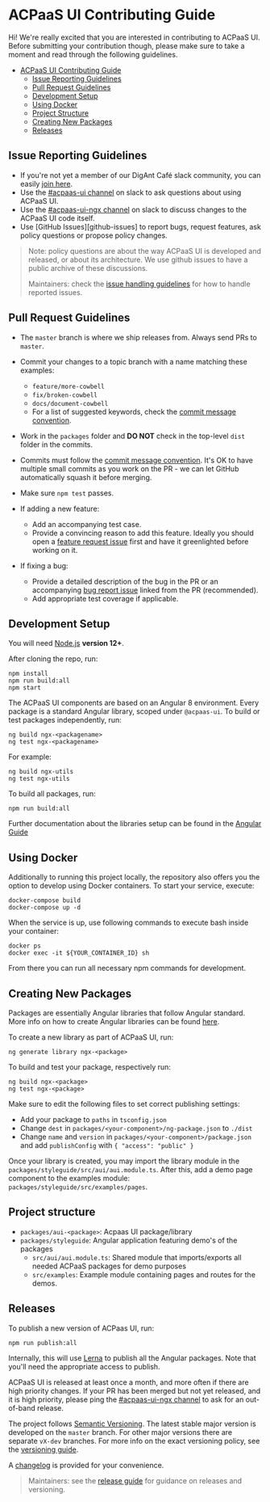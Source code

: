 # ACPaaS UI Contributing Guide

Hi! We're really excited that you are interested in contributing to ACPaaS UI. Before submitting your contribution though, please make sure to take a moment and read through the following guidelines.

- [ACPaaS UI Contributing Guide](#acpaas-ui-contributing-guide)
  - [Issue Reporting Guidelines](#issue-reporting-guidelines)
  - [Pull Request Guidelines](#pull-request-guidelines)
  - [Development Setup](#development-setup)
  - [Using Docker](#using-docker)
  - [Project Structure](#project-structure)
  - [Creating New Packages](#creating-new-packages)
  - [Releases](#releases)

## Issue Reporting Guidelines

- If you're not yet a member of our DigAnt Café slack community, you can easily [join here](https://digantcafe-slack.digipolis.be).
- Use the [#acpaas-ui channel](https://digantcafe.slack.com/messages/CDDLYJU65/) on slack to ask questions about using ACPaaS UI.
- Use the [#acpaas-ui-ngx channel][acpaas-ui-ngx] on slack to discuss changes to the ACPaaS UI code itself.
- Use [GitHub Issues][github-issues] to report bugs, request features, ask policy questions or propose policy changes.

> Note: policy questions are about the way ACPaaS UI is developed and released, or about its architecture. We use github issues to have a public archive of these discussions.
>
> Maintainers: check the [issue handling guidelines](./guidelines/ISSUES.md) for how to handle reported issues.

## Pull Request Guidelines

- The `master` branch is where we ship releases from. Always send PRs to `master`.

- Commit your changes to a topic branch with a name matching these examples:
    - `feature/more-cowbell`
    - `fix/broken-cowbell`
    - `docs/document-cowbell`
    - For a list of suggested keywords, check the [commit message convention](./guidelines/COMMITS.md).

- Work in the `packages` folder and **DO NOT** check in the top-level `dist` folder in the commits.

- Commits must follow the [commit message convention](./guidelines/COMMITS.md). It's OK to have multiple small commits as you work on the PR - we can let GitHub automatically squash it before merging.

- Make sure `npm test` passes.

- If adding a new feature:
    - Add an accompanying test case.
    - Provide a convincing reason to add this feature. Ideally you should open a [feature request issue](https://github.com/digipolisantwerp/acpaas-ui_angular/issues/new?template=feature_request.md) first and have it greenlighted before working on it.

- If fixing a bug:
    - Provide a detailed description of the bug in the PR or an accompanying [bug report issue](https://github.com/digipolisantwerp/acpaas-ui_angular/issues/new?template=bug_report.md) linked from the PR (recommended).
    - Add appropriate test coverage if applicable.

## Development Setup

You will need [Node.js](http://nodejs.org) **version 12+**.

After cloning the repo, run:

```shell
npm install
npm run build:all
npm start
```

The ACPaaS UI components are based on an Angular 8 environment. Every package is a standard Angular library, scoped under `@acpaas-ui`.
To build or test packages independently, run:
```shell
ng build ngx-<packagename>
ng test ngx-<packagename>
```

For example:
```shell
ng build ngx-utils
ng test ngx-utils
```

To build all packages, run:
```shell
npm run build:all
```

Further documentation about the libraries setup can be found in the [Angular Guide](https://angular.io/guide/libraries)


## Using Docker

Additionally to running this project locally, the repository also offers you the option to develop using Docker containers.
To start your service, execute:

```shell
docker-compose build
docker-compose up -d
```

When the service is up, use following commands to execute bash inside your container:

```shell
docker ps
docker exec -it ${YOUR_CONTAINER_ID} sh
```

From there you can run all necessary npm commands for development.

## Creating New Packages

Packages are essentially Angular libraries that follow Angular standard.
More info on how to create Angular libraries can be found [here](https://angular.io/guide/libraries).

To create a new library as part of ACPaaS UI, run:

```shell
ng generate library ngx-<package>
```

To build and test your package, respectively run:
```shell
ng build ngx-<package>
ng test ngx-<package>
```

Make sure to edit the following files to set correct publishing settings:
- Add your package to `paths` in `tsconfig.json`
- Change `dest` in `packages/<your-component>/ng-package.json` to `./dist`
- Change `name` and `version` in `packages/<your-component>/package.json` and add `publishConfig` with `{ "access": "public" }`

Once your library is created, you may import the library module in the `packages/styleguide/src/aui/aui.module.ts`.
After this, add a demo page component to the examples module: `packages/styleguide/src/examples/pages`.

## Project structure
- `packages/aui-<package>`: Acpaas UI package/library
- `packages/styleguide`: Angular application featuring demo's of the packages
    - `src/aui/aui.module.ts`: Shared module that imports/exports all needed ACPaaS packages for demo purposes
    - `src/examples`: Example module containing pages and routes for the demos.

## Releases

To publish a new version of ACPaas UI, run:
```shell
npm run publish:all
```

Internally, this will use [Lerna](https://lerna.js.org) to publish all the Angular packages. Note that you'll need the appropriate access to publish.

ACPaaS UI is released at least once a month, and more often if there are high priority changes. If your PR has been merged but not yet released, and it is high priority, please ping the [#acpaas-ui-ngx channel][acpaas-ui-ngx] to ask for an out-of-band release.

The project follows [Semantic Versioning](https://semver.org/). The latest stable major version is developed on the `master` branch. For other major versions there are separate `vX-dev` branches. For more info on the exact versioning policy, see the [versioning guide](./guidelines/VERSIONING.md).

A [changelog](CHANGELOG.md) is provided for your convenience.

> Maintainers: see the [release guide](./guidelines/RELEASE.md) for guidance on releases and versioning.

[acpaas-ui-ngx]: https://digantcafe.slack.com/messages/CDF95H5B7/
